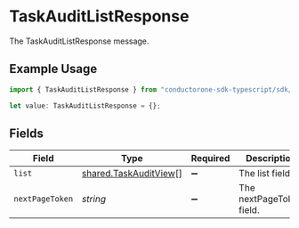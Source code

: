 # TaskAuditListResponse

The TaskAuditListResponse message.

## Example Usage

```typescript
import { TaskAuditListResponse } from "conductorone-sdk-typescript/sdk/models/shared";

let value: TaskAuditListResponse = {};
```

## Fields

| Field                                                                 | Type                                                                  | Required                                                              | Description                                                           |
| --------------------------------------------------------------------- | --------------------------------------------------------------------- | --------------------------------------------------------------------- | --------------------------------------------------------------------- |
| `list`                                                                | [shared.TaskAuditView](../../../sdk/models/shared/taskauditview.md)[] | :heavy_minus_sign:                                                    | The list field.                                                       |
| `nextPageToken`                                                       | *string*                                                              | :heavy_minus_sign:                                                    | The nextPageToken field.                                              |